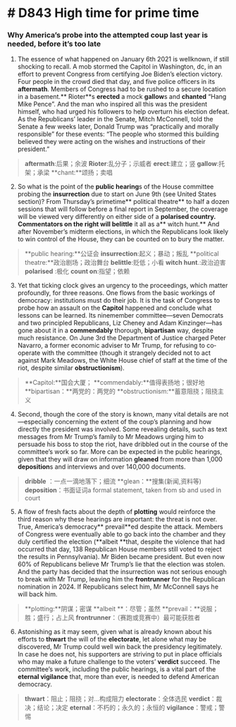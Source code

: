 # # D843 High time for prime time 
### **Why America’s probe into the attempted coup last year is needed, before it’s too late**
1. The essence of what happened on January 6th 2021 is wellknown, if still shocking to recall. A mob stormed the Capitol in Washington, dc, in an effort to prevent Congress from certifying Joe Biden’s election victory. Four people in the crowd died that day, and five police officers in its **aftermath**. Members of Congress had to be rushed to a secure location in a basement.** Rioter**s **erected** a mock **gallow**s and **chanted** “Hang Mike Pence”. And the man who inspired all this was the president himself, who had urged his followers to help overturn his election defeat. As the Republicans’ leader in the Senate, Mitch McConnell, told the Senate a few weeks later, Donald Trump was “practically and morally responsible” for these events: “The people who stormed this building believed they were acting on the wishes and instructions of their president.”

> **aftermath**:后果；余波
> **Rioter**:乱分子；示威者
> **erect**:建立；竖
> **gallow**:托架；承梁
> **chant:**颂扬；卖唱

2. So what is the point of the **public hearing**s of the House committee probing the **insurrection** due to start on June 9th (see United States section)? From Thursday’s prime­time** political theatre** to half a dozen sessions that will follow before a final report in September, the coverage will be viewed very differently on either side of a **polarised **country. Commentators on the right will** belittle** it all as a** witch hunt.** And after November’s midterm elections, in which the Republicans look likely to win control of the House, they can be counted on to bury the matter.

> **public hearing:**公证会
> **insurrection**:起义；暴动；叛乱
> **political theatre:**政治剧场；政治舞台
> **belittle**:贬低；小看
> **witch hunt**.:政治迫害
> **polarised** :极化
> **count on**:指望；依赖

3. Yet that ticking clock gives an urgency to the proceedings, which matter profoundly, for three reasons. One flows from the basic workings of democracy: institutions must do their job. It is the task of Congress to probe how an assault on the **Capitol** happened and conclude what lessons can be learned. Its nine­member committee—seven Democrats and two principled Republicans, Liz Cheney and Adam Kinzinger—has gone about it in a **commendably** thorough, **bipartisan** way, despite much resistance. On June 3rd the Department of Justice charged Peter Navarro, a former economic adviser to Mr Trump, for refusing to  co­operate with the committee (though it strangely decided not to act against Mark Meadows, the White House chief of staff at the time of the riot, despite similar **obstructionism**).

> **Capitol:**国会大厦；
> **commendably:**值得表扬地；很好地
> **bipartisan：**两党的：两党的
> **obstructionism:**蓄意阻挠；阻挠主义

4. Second, though the core of the story is known, many vital details are not—especially concerning the extent of the coup’s planning and how directly the president was involved. Some revealing details, such as text messages from Mr Trump’s family to Mr Meadows urging him to persuade his boss to stop the riot, have dribbled out in the course of the committee’s work so far. More can be expected in the public hearings, given that they will draw on information **gleaned** from more than 1,000 **deposition**s and interviews and over 140,000 documents.

> **dribble** ：一点一滴地落下；细流
> **glean：**搜集(新闻,资料等)
> **deposition**：书面证词a formal statement, taken from sb and used in court

5. A flow of fresh facts about the depth of **plotting** would reinforce the third reason why these hearings are important: the threat is not over. True, America’s democracy** prevail**ed despite the attack. Members of Congress were eventually able to go back into the chamber and they duly certified the election (**albeit **that, despite the violence that had occurred that day, 138 Republican House members still voted to reject the results in Pennsylvania). Mr Biden became president. But even now 60% of Republicans believe Mr Trump’s lie that the election was stolen. And the party has decided that the insurrection was not serious enough to break with Mr Trump, leaving him the **front­runner** for the Republican nomination in 2024. If Republicans select him, Mr McConnell says he will back him.

> **plotting:**阴谋；密谋
> **albeit **：尽管；虽然
> **prevail：**说服；胜；盛行；占上风
> **front­runner**：（赛跑或竞赛中）最可能获胜者

6. Astonishing as it may seem, given what is already known about his efforts to **thwart** the will of the **electorate**, let alone what may be discovered, Mr Trump could well win back the presidency legitimately. In case he does not, his supporters are striving to put in place officials who may make a future challenge to the voters’ **verdict** succeed. The committee’s work, including the public hearings, is a vital part of the **eternal vigilance** that, more than ever, is needed to defend American democracy.

> **thwart**：阻止；阻挠；对…构成阻力
> **electorate**：全体选民
> **verdict**：裁决；结论；决定
> **eternal**：不朽的；永久的；永恒的
> **vigilance**：警戒；警惕

